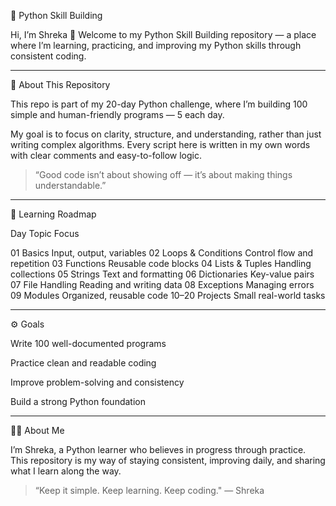 🐍 Python Skill Building

Hi, I’m Shreka 👋
Welcome to my Python Skill Building repository — a place where I’m learning, practicing, and improving my Python skills through consistent coding.


---

🎯 About This Repository

This repo is part of my 20-day Python challenge, where I’m building 100 simple and human-friendly programs — 5 each day.

My goal is to focus on clarity, structure, and understanding, rather than just writing complex algorithms.
Every script here is written in my own words with clear comments and easy-to-follow logic.

> “Good code isn’t about showing off — it’s about making things understandable.”




---

🧠 Learning Roadmap

Day	Topic	Focus

01	Basics	Input, output, variables
02	Loops & Conditions	Control flow and repetition
03	Functions	Reusable code blocks
04	Lists & Tuples	Handling collections
05	Strings	Text and formatting
06	Dictionaries	Key-value pairs
07	File Handling	Reading and writing data
08	Exceptions	Managing errors
09	Modules	Organized, reusable code
10–20	Projects	Small real-world tasks



---

⚙️ Goals

Write 100 well-documented programs

Practice clean and readable coding

Improve problem-solving and consistency

Build a strong Python foundation



---

👩‍💻 About Me

I’m Shreka, a Python learner who believes in progress through practice.
This repository is my way of staying consistent, improving daily, and sharing what I learn along the way.

> “Keep it simple. Keep learning. Keep coding." — Shreka

